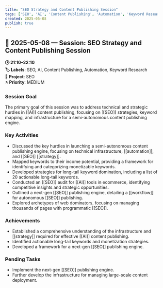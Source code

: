 ```yaml
---
title: "SEO Strategy and Content Publishing Session"
tags: ['SEO', 'AI', 'Content Publishing', 'Automation', 'Keyword Research']
created: 2025-05-08
publish: true
---
```


## 📅 2025-05-08 — Session: SEO Strategy and Content Publishing Session

**🕒 21:10–22:10**  
**🏷️ Labels**: SEO, AI, Content Publishing, Automation, Keyword Research  
**📂 Project**: SEO  
**⭐ Priority**: MEDIUM  


### Session Goal
The primary goal of this session was to address technical and strategic hurdles in [[AI]] content publishing, focusing on [[SEO]] strategies, keyword mapping, and infrastructure for a semi-autonomous content publishing engine.

### Key Activities
- Discussed the key hurdles in launching a semi-autonomous content publishing engine, focusing on technical infrastructure, [[automation]], and [[SEO]] [[strategy]].
- Mapped keywords to their income potential, providing a framework for identifying and categorizing monetizable keywords.
- Developed strategies for long-tail keyword domination, including a list of 20 actionable long-tail keywords.
- Conducted an [[SEO]] audit for [[AI]] tools in ecommerce, identifying competitive insights and strategic opportunities.
- Outlined a next-gen [[SEO]] publishing engine, detailing a [[workflow]] for autonomous [[SEO]] publishing.
- Explored archetypes of web dominators, focusing on managing thousands of pages with programmatic [[SEO]].

### Achievements
- Established a comprehensive understanding of the infrastructure and [[strategy]] required for effective [[AI]] content publishing.
- Identified actionable long-tail keywords and monetization strategies.
- Developed a framework for a next-gen [[SEO]] publishing engine.

### Pending Tasks
- Implement the next-gen [[SEO]] publishing engine.
- Further develop the infrastructure for managing large-scale content deployment.
